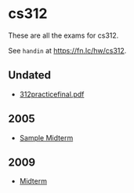 # cs312

These are all the exams for cs312.

See `handin` at https://fn.lc/hw/cs312.



## Undated


* [312practicefinal.pdf](/static/exams/cs312/0/312practicefinal.pdf)



## 2005


* [Sample Midterm](/static/exams/cs312/2005/cs312-2005-t1-sample-midterm.pdf)



## 2009


* [Midterm](/static/exams/cs312/2009/cs312-2009-t1-midterm.pdf)


